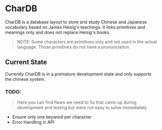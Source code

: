 # CharDB

CharDB is a database layout to store and study Chinese and Japanese vocabulary based on James Heisig's teachings. It links primitives and meanings only and does not replace Heisig's books.

> NOTE: Some characters are primitives only and not used in the actual language. Those primitives do not have a pronunciation.

## Current State

Currently CharDB is in a premature development state and only supports the chinese system.

### TODO:

> Here you can find flaws we need to fix that came up during development and testing but were not easy to solve immediately

 - Ensure only one keyword per character
 - Error Handling in API